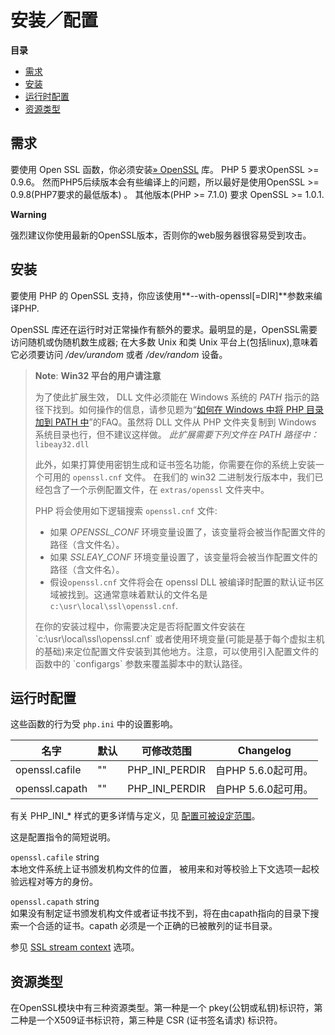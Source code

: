 安装／配置
==========

**目录**

-   [需求](/openssl/setup.html#需求)
-   [安装](/openssl/setup.html#安装)
-   [运行时配置](/openssl/setup.html#运行时配置)
-   [资源类型](/openssl/setup.html#资源类型)

需求
----

要使用 Open SSL
函数，你必须安装<a href="http://www.openssl.org/" class="link external">» OpenSSL</a>
库。 PHP 5 要求OpenSSL \>= 0.9.6。
然而PHP5后续版本会有些编译上的问题，所以最好是使用OpenSSL \>=
0.9.8(PHP7要求的最低版本) 。 其他版本(PHP \>= 7.1.0) 要求 OpenSSL \>=
1.0.1.

**Warning**

强烈建议你使用最新的OpenSSL版本，否则你的web服务器很容易受到攻击。

安装
----

要使用 PHP 的 OpenSSL
支持，你应该使用**--with-openssl\[=DIR\]**参数来编译PHP.

OpenSSL
库还在运行时对正常操作有额外的要求。最明显的是，OpenSSL需要访问随机或伪随机数生成器;
在大多数 Unix 和类 Unix 平台上(包括linux),意味着它必须要访问
*/dev/urandom* 或者 */dev/random* 设备。

> **Note**: **Win32 平台的用户请注意**  
>
> 为了使此扩展生效， DLL 文件必须能在 Windows 系统的 *PATH*
> 指示的路径下找到。如何操作的信息，请参见题为“<a href="/faq/installation.html#faq.installation.addtopath" class="link">如何在 Windows 中将 PHP 目录加到 PATH 中</a>”的FAQ。虽然将
> DLL 文件从 PHP 文件夹复制到 Windows 系统目录也行，但不建议这样做。
> *此扩展需要下列文件在 *PATH* 路径中：* `libeay32.dll`
>
> 此外，如果打算使用密钥生成和证书签名功能，你需要在你的系统上安装一个可用的
> `openssl.cnf` 文件。 在我们的 win32
> 二进制发行版本中，我们已经包含了一个示例配置文件，在 `extras/openssl`
> 文件夹中。
>
> PHP 将会使用如下逻辑搜索 `openssl.cnf` 文件:
>
> -   <span class="simpara">如果 *OPENSSL\_CONF*
>     环境变量设置了，该变量将会被当作配置文件的路径（含文件名）。
>     </span>
> -   <span class="simpara">如果 *SSLEAY\_CONF*
>     环境变量设置了，该变量将会被当作配置文件的路径（含文件名）。
>     </span>
> -   <span class="simpara">假设`openssl.cnf` 文件将会在 openssl DLL
>     被编译时配置的默认证书区域被找到。这通常意味着默认的文件名是
>     `c:\usr\local\ssl\openssl.cnf`. </span>
>
> <span class="simpara">
> 在你的安装过程中，你需要决定是否将配置文件安装在`c:\usr\local\ssl\openssl.cnf`
> 或者使用环境变量(可能是基于每个虚拟主机的基础)来定位配置文件安装到其他地方。注意，可以使用引入配置文件的函数中的
> `configargs` 参数来覆盖脚本中的默认路径。 </span>

运行时配置
----------

这些函数的行为受 `php.ini` 中的设置影响。

| 名字           | 默认 | 可修改范围       | Changelog           |
|----------------|------|------------------|---------------------|
| openssl.cafile | ""   | PHP\_INI\_PERDIR | 自PHP 5.6.0起可用。 |
| openssl.capath | ""   | PHP\_INI\_PERDIR | 自PHP 5.6.0起可用。 |

有关 PHP\_INI\_\* 样式的更多详情与定义，见
<a href="/configuration/changes/modes.html" class="xref">配置可被设定范围</a>。

这是配置指令的简短说明。

`openssl.cafile` <span class="type">string</span>  
本地文件系统上证书颁发机构文件的位置，
被用来和对等校验上下文选项一起校验远程对等方的身份。

`openssl.capath` <span class="type">string</span>  
如果没有制定证书颁发机构文件或者证书找不到，将在由capath指向的目录下搜索一个合适的证书。capath
必须是一个正确的已被散列的证书目录。

参见 <a href="/context/ssl.html" class="link">SSL stream context</a>
选项。

资源类型
--------

在OpenSSL模块中有三种资源类型。第一种是一个
pkey(公钥或私钥)标识符，第二种是一个X509证书标识符，第三种是 CSR
(证书签名请求) 标识符。
